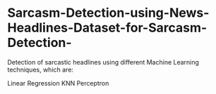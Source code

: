 # Sarcasm-Detection-using-News-Headlines-Dataset-for-Sarcasm-Detection-
Detection of sarcastic headlines using different Machine Learning techniques, which are:

Linear Regression
KNN
Perceptron
